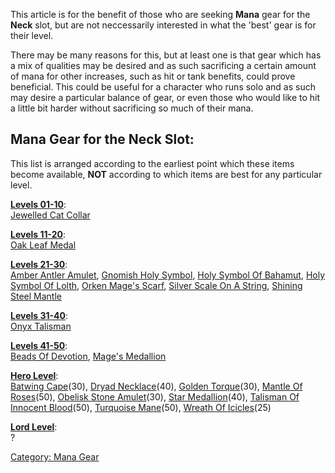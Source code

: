This article is for the benefit of those who are seeking **Mana** gear
for the **Neck** slot, but are not neccessarily interested in what the
'best' gear is for their level.

There may be many reasons for this, but at least one is that gear which
has a mix of qualities may be desired and as such sacrificing a certain
amount of mana for other increases, such as hit or tank benefits, could
prove beneficial. This could be useful for a character who runs solo and
as such may desire a particular balance of gear, or even those who would
like to hit a little bit harder without sacrificing so much of their
mana.

## Mana Gear for the Neck Slot:

This list is arranged according to the earliest point which these items
become available, **NOT** according to which items are best for any
particular level.

**[Levels 01-10](:Category:_Lowmort_Levels_1-10 "wikilink")**:  
[Jewelled Cat Collar](Jewelled_Cat_Collar "wikilink")

**[Levels 11-20](:Category:_Lowmort_Levels_11-20 "wikilink")**:  
[Oak Leaf Medal](Oak_Leaf_Medal "wikilink")

**[Levels 21-30](:Category:_Lowmort_Levels_21-30 "wikilink")**:  
[Amber Antler Amulet](Amber_Antler_Amulet "wikilink"), [Gnomish Holy
Symbol](Gnomish_Holy_Symbol "wikilink"), [Holy Symbol Of
Bahamut](Holy_Symbol_Of_Bahamut "wikilink"), [Holy Symbol Of
Lolth](Holy_Symbol_Of_Lolth "wikilink"), [Orken Mage's
Scarf](Orken_Mage's_Scarf "wikilink"), [Silver Scale On A
String](Silver_Scale_On_A_String "wikilink"), [Shining Steel
Mantle](Shining_Steel_Mantle "wikilink")

**[Levels 31-40](:Category:_Lowmort_Levels_31-40 "wikilink")**:  
[Onyx Talisman](Onyx_Talisman "wikilink")

**[Levels 41-50](:Category:_Lowmort_Levels_41-50 "wikilink")**:  
[Beads Of Devotion](Beads_Of_Devotion "wikilink"), [Mage's
Medallion](Mage's_Medallion "wikilink")

**[Hero Level](:Category:_Hero "wikilink")**:  
[Batwing Cape](Batwing_Cape "wikilink")(30), [Dryad
Necklace](Dryad_Necklace "wikilink")(40), [Golden
Torque](Golden_Torque "wikilink")(30), [Mantle Of
Roses](Mantle_Of_Roses "wikilink")(50), [Obelisk Stone
Amulet](Obelisk_Stone_Amulet "wikilink")(30), [Star
Medallion](Star_Medallion "wikilink")(40), [Talisman Of Innocent
Blood](Talisman_Of_Innocent_Blood "wikilink")(50), [Turquoise
Mane](Turquoise_Mane "wikilink")(50), [Wreath Of
Icicles](Wreath_Of_Icicles "wikilink")(25)

**[Lord Level](:Category:_Lord "wikilink")**:  
?

[Category: Mana Gear](Category:_Mana_Gear "wikilink")

